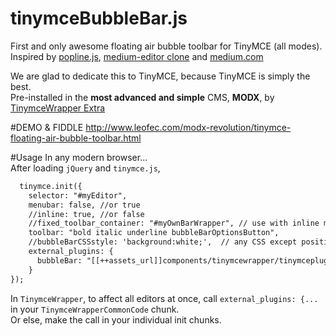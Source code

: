 # tinymceBubbleBar.js
First and only awesome floating air bubble toolbar for TinyMCE (all modes). <br>Inspired by <a href="https://github.com/kenshin54/popline" target="_blank">popline.js</a>, <a href="https://github.com/yabwe/medium-editor" target="_blank">medium-editor clone</a> and <a href="https://medium.com/" target="_blank">medium.com</a>

We are glad to dedicate this to TinyMCE, because TinyMCE is simply the best. <br>Pre-installed in the <b>most advanced and simple</b> CMS, <b>MODX</b>, by <a href="http://modx.com/extras/package/tinymcewrapper" target="_blank">TinymceWrapper Extra</a>

#DEMO & FIDDLE
http://www.leofec.com/modx-revolution/tinymce-floating-air-bubble-toolbar.html

#Usage
In any modern browser...<br>
After loading `jQuery` and `tinymce.js`,
```html
  tinymce.init({
    selector: "#myEditor",
    menubar: false, //or true
    //inline: true, //or false
    //fixed_toolbar_container: "#myOwnBarWrapper", // use with inline mode
    toolbar: "bold italic underline bubbleBarOptionsButton",
    //bubbleBarCSSstyle: 'background:white;',  // any CSS except positions top & left
    external_plugins: {
      bubbleBar: "[[++assets_url]]components/tinymcewrapper/tinymceplugins/tinymceBubbleBar.js", // file location
    }
});
  ```
  In `TinymceWrapper`, to affect all editors at once, call `external_plugins: {...` in your `TinymceWrapperCommonCode` chunk.<br> Or else, make the call in your individual init chunks.

